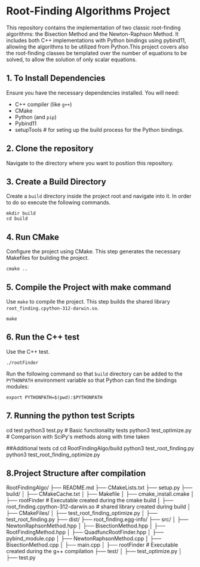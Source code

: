 # Root-Finding Algorithms Project

This repository contains the implementation of two classic root-finding algorithms: the Bisection Method and the Newton-Raphson Method. It includes both C++ implementations with Python bindings using pybind11, allowing the algorithms to be utilized from Python.This project covers also the root-finding classes be templated over the number of equations to be solved, to allow the solution of only scalar equations.

## 1. To Install Dependencies
Ensure you have the necessary dependencies installed. You will need:
- C++ compiler (like `g++`)
- CMake
- Python (and `pip`)
- Pybind11
- setupTools   # for seting up the build process for the Python bindings.


## 2. Clone the repository
Navigate to the directory where you want to position this repository.

## 3. Create a Build Directory
Create a `build` directory inside the project root and navigate into it. In order to do so execute the following commands.
```
mkdir build
cd build
```

## 4. Run CMake
Configure the project using CMake. This step generates the necessary Makefiles for building the project.
```
cmake ..
```

## 5. Compile the Project with make command
Use `make` to compile the project. This step builds the shared library `root_finding.cpython-312-darwin.so`.
```
make
```

## 6. Run the C++ test
Use the C++ test.
```
./rootFinder
```
Run the following command so that `build` directory can be added to the `PYTHONPATH` environment variable so that Python can find the bindings modules:
```
export PYTHONPATH=$(pwd):$PYTHONPATH
```

## 7. Running the python test Scripts

cd test
python3 test.py          # Basic functionality tests
python3 test_optimize.py # Comparison with SciPy's methods along with time taken

##Additional tests
cd cd RootFindingAlgo/build
python3 test_root_finding.py
python3 test_root_finding_optimize.py


## 8.Project Structure after compilation

RootFindingAlgo/
├── README.md
├── CMakeLists.txt
├── setup.py
├── build/
│   ├── CMakeCache.txt
│   ├── Makefile
│   ├── cmake_install.cmake
│   ├── rootFinder     # Executable created during the cmake build
│   ├── root_finding.cpython-312-darwin.so        # shared library created during build
│   ├── CMakeFiles/
│   ├── test_root_finding_optimize.py
│   ├── test_root_finding.py
├── dist/
├── root_finding.egg-info/
├── src/
│   ├── NewtonRaphsonMethod.hpp
│   ├── BisectionMethod.hpp
│   ├── RootFindingMethod.hpp
│   ├── QuadfuncRootFinder.hpp
│   ├── pybind_module.cpp
│   ├── NewtonRaphsonMethod.cpp
│   ├── BisectionMethod.cpp
│   ├── main.cpp
│   ├── rootFinder  # Executable created during the g++ compilation
├── test/
│   ├── test_optimize.py
│   ├── test.py





